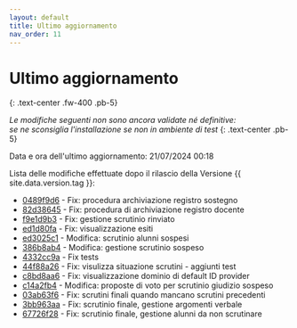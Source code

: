 ```yaml
---
layout: default
title: Ultimo aggiornamento
nav_order: 11
---
```


# Ultimo aggiornamento
{: .text-center .fw-400 .pb-5}

_Le modifiche seguenti non sono ancora validate né definitive:<br>se ne sconsiglia l'installazione se non in ambiente di test_
{: .text-center .pb-5}

Data e ora dell'ultimo aggiornamento: 21/07/2024 00:18

Lista delle modifiche effettuate dopo il rilascio della Versione {{ site.data.version.tag }}:

- [0489f9d6](http://github.com/iisgiua/giuaschool/commit/0489f9d61a279e090dd24c11c36478e73aba489b) - Fix: procedura archiviazione registro sostegno
- [82d38645](http://github.com/iisgiua/giuaschool/commit/82d38645c856b7c0522d4849fc46a350947767ba) - Fix: procedura di archiviazione registro docente
- [f9e1d9b3](http://github.com/iisgiua/giuaschool/commit/f9e1d9b37bf7e47ef19310ffc6bf45d2d1782a92) - Fix: gestione scrutinio rinviato
- [ed1d80fa](http://github.com/iisgiua/giuaschool/commit/ed1d80fa4c454d1b857ae677200d86754d3499fa) - Fix: visualizzazione esiti
- [ed3025c1](http://github.com/iisgiua/giuaschool/commit/ed3025c14c109609dc5612f00cd8af7e7f12b5ea) - Modifica: scrutinio alunni sospesi
- [386b8ab4](http://github.com/iisgiua/giuaschool/commit/386b8ab4a0a7bed1ac7d5f10c46917a99ba5deb3) - Modifica: gestione scrutinio sospeso
- [4332cc9a](http://github.com/iisgiua/giuaschool/commit/4332cc9ab48345083ee693897ba5b99d09e60168) - Fix tests
- [44f88a26](http://github.com/iisgiua/giuaschool/commit/44f88a26b7d8dd20f97d4a803dc971cdcffbbd60) - Fix: visulizza situazione scrutini - aggiunti test
- [c8bd8aa6](http://github.com/iisgiua/giuaschool/commit/c8bd8aa6deb349deacff3a20030041e9cb3f0568) - Fix: visualizzazione dominio di default ID provider
- [c14a2fb4](http://github.com/iisgiua/giuaschool/commit/c14a2fb45592d69bab9e96eff8ae0b91aa954404) - Modifica: proposte di voto per scrutinio giudizio sospeso
- [03ab63f6](http://github.com/iisgiua/giuaschool/commit/03ab63f6329b00e76014e407654ebf5945c74318) - Fix: scrutini finali quando mancano scrutini precedenti
- [3bb963aa](http://github.com/iisgiua/giuaschool/commit/3bb963aad7dab8f5a167ec521c469d3cef9484d3) - Fix: scrutinio finale, gestione argomenti verbale
- [67726f28](http://github.com/iisgiua/giuaschool/commit/67726f28f3607fb9dce976205565a7c51f8092fe) - Fix: scrutinio finale, gestione alunni da non scrutinare

